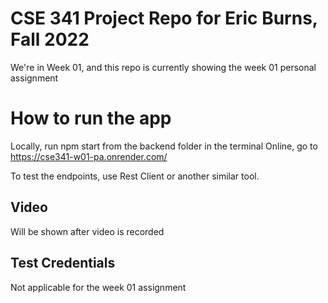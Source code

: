 # CSE 341 Project Repo for Eric Burns, Fall 2022
We're in Week 01, and this repo is currently showing the week 01 personal assignment

# How to run the app
Locally, run npm start from the backend folder in the terminal
Online, go to https://cse341-w01-pa.onrender.com/

To test the endpoints, use Rest Client or another similar tool.

## Video
Will be shown after video is recorded

## Test Credentials
Not applicable for the week 01 assignment

